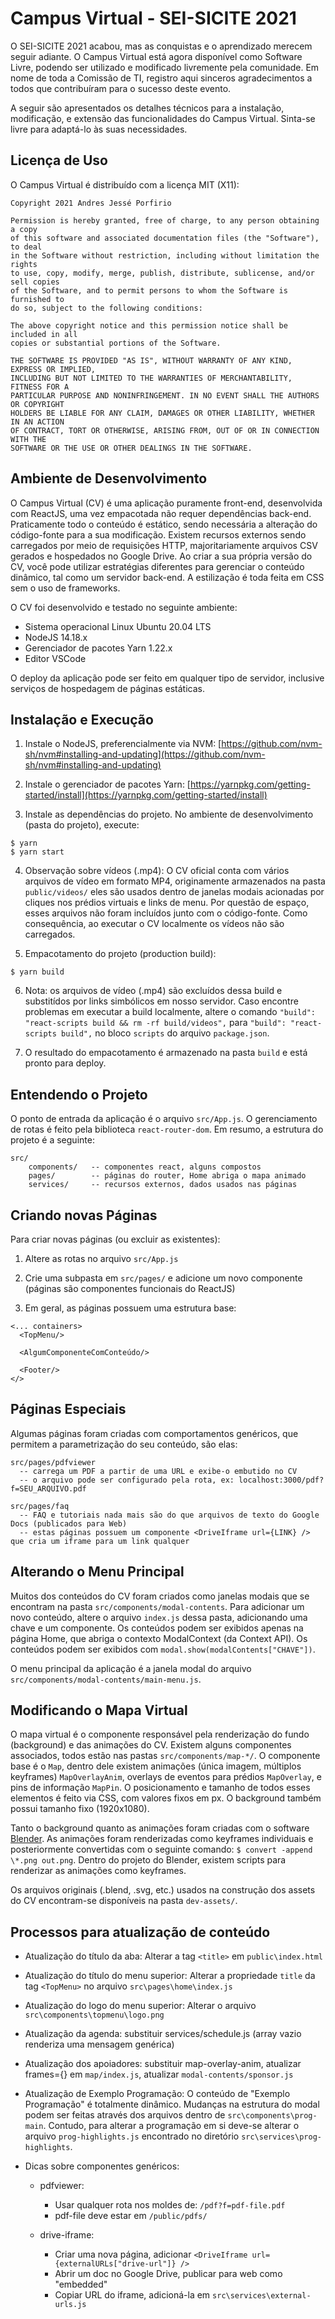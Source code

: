 # Campus Virtual - SEI-SICITE 2021

O SEI-SICITE 2021 acabou, mas as conquistas e o aprendizado merecem seguir adiante. O Campus Virtual está agora disponível como Software Livre, podendo ser utilizado e modificado livremente pela comunidade. Em nome de toda a Comissão de TI, registro aqui sinceros agradecimentos a todos que contribuíram para o sucesso deste evento.

A seguir são apresentados os detalhes técnicos para a instalação, modificação, e extensão das funcionalidades do Campus Virtual. Sinta-se livre para adaptá-lo às suas necessidades.

## Licença de Uso

O Campus Virtual é distribuído com a licença MIT (X11):

```
Copyright 2021 Andres Jessé Porfirio

Permission is hereby granted, free of charge, to any person obtaining a copy
of this software and associated documentation files (the "Software"), to deal
in the Software without restriction, including without limitation the rights
to use, copy, modify, merge, publish, distribute, sublicense, and/or sell copies
of the Software, and to permit persons to whom the Software is furnished to
do so, subject to the following conditions:

The above copyright notice and this permission notice shall be included in all
copies or substantial portions of the Software.

THE SOFTWARE IS PROVIDED "AS IS", WITHOUT WARRANTY OF ANY KIND, EXPRESS OR IMPLIED,
INCLUDING BUT NOT LIMITED TO THE WARRANTIES OF MERCHANTABILITY, FITNESS FOR A
PARTICULAR PURPOSE AND NONINFRINGEMENT. IN NO EVENT SHALL THE AUTHORS OR COPYRIGHT
HOLDERS BE LIABLE FOR ANY CLAIM, DAMAGES OR OTHER LIABILITY, WHETHER IN AN ACTION
OF CONTRACT, TORT OR OTHERWISE, ARISING FROM, OUT OF OR IN CONNECTION WITH THE
SOFTWARE OR THE USE OR OTHER DEALINGS IN THE SOFTWARE.
```

## Ambiente de Desenvolvimento

O Campus Virtual (CV) é uma aplicação puramente front-end, desenvolvida com ReactJS, uma vez empacotada não requer dependências back-end. Praticamente todo o conteúdo é estático, sendo necessária a alteração do código-fonte para a sua modificação. Existem recursos externos sendo carregados por meio de requisições HTTP, majoritariamente arquivos CSV gerados e hospedados no Google Drive. Ao criar a sua própria versão do CV, você pode utilizar estratégias diferentes para gerenciar o conteúdo dinâmico, tal como um servidor back-end. A estilização é toda feita em CSS sem o uso de frameworks.

O CV foi desenvolvido e testado no seguinte ambiente:

- Sistema operacional Linux Ubuntu 20.04 LTS
- NodeJS 14.18.x
- Gerenciador de pacotes Yarn 1.22.x
- Editor VSCode

O deploy da aplicação pode ser feito em qualquer tipo de servidor, inclusive serviços de hospedagem de páginas estáticas.

## Instalação e Execução

1. Instale o NodeJS, preferencialmente via NVM: [https://github.com/nvm-sh/nvm#installing-and-updating](https://github.com/nvm-sh/nvm#installing-and-updating)

2. Instale o gerenciador de pacotes Yarn: [https://yarnpkg.com/getting-started/install](https://yarnpkg.com/getting-started/install)

3. Instale as dependências do projeto. No ambiente de desenvolvimento (pasta do projeto), execute:

```
$ yarn
$ yarn start
```

4. Observação sobre vídeos (.mp4): O CV oficial conta com vários arquivos de vídeo em formato MP4, originamente armazenados na pasta `public/videos/` eles são usados dentro de janelas modais acionadas por cliques nos prédios virtuais e links de menu. Por questão de espaço, esses arquivos não foram incluídos junto com o código-fonte. Como consequência, ao executar o CV localmente os vídeos não são carregados.

5. Empacotamento do projeto (production build):

```
$ yarn build
```

6. Nota: os arquivos de vídeo (.mp4) são excluídos dessa build e substitídos por links simbólicos em nosso servidor. Caso encontre problemas em executar a build localmente, altere o comando `"build": "react-scripts build && rm -rf build/videos",` para `"build": "react-scripts build",` no bloco `scripts` do arquivo `package.json`.

7. O resultado do empacotamento é armazenado na pasta `build` e está pronto para deploy.

## Entendendo o Projeto

O ponto de entrada da aplicação é o arquivo `src/App.js`. O gerenciamento de rotas é feito pela biblioteca `react-router-dom`. Em resumo, a estrutura do projeto é a seguinte:

```
src/
    components/   -- componentes react, alguns compostos
    pages/        -- páginas do router, Home abriga o mapa animado
    services/     -- recursos externos, dados usados nas páginas
```

## Criando novas Páginas

Para criar novas páginas (ou excluir as existentes):

1. Altere as rotas no arquivo `src/App.js`

2. Crie uma subpasta em `src/pages/` e adicione um novo componente (páginas são componentes funcionais do ReactJS)

3. Em geral, as páginas possuem uma estrutura base:

```
<... containers>
  <TopMenu/>

  <AlgumComponenteComConteúdo/>

  <Footer/>
</>
```

## Páginas Especiais

Algumas páginas foram criadas com comportamentos genéricos, que permitem a parametrização do seu conteúdo, são elas:

```
src/pages/pdfviewer
  -- carrega um PDF a partir de uma URL e exibe-o embutido no CV
  -- o arquivo pode ser configurado pela rota, ex: localhost:3000/pdf?f=SEU_ARQUIVO.pdf

src/pages/faq
  -- FAQ e tutoriais nada mais são do que arquivos de texto do Google Docs (publicados para Web)
  -- estas páginas possuem um componente <DriveIframe url={LINK} /> que cria um iframe para um link qualquer
```

## Alterando o Menu Principal

Muitos dos conteúdos do CV foram criados como janelas modais que se encontram na pasta `src/components/modal-contents`. Para adicionar um novo conteúdo, altere o arquivo `index.js` dessa pasta, adicionando uma chave e um componente. Os conteúdos podem ser exibidos apenas na página Home, que abriga o contexto ModalContext (da Context API). Os conteúdos podem ser exibidos com `modal.show(modalContents["CHAVE"])`.

O menu principal da aplicação é a janela modal do arquivo `src/components/modal-contents/main-menu.js`.

## Modificando o Mapa Virtual

O mapa virtual é o componente responsável pela renderização do fundo (background) e das animações do CV. Existem alguns componentes associados, todos estão nas pastas `src/components/map-*/`. O componente base é o `Map`, dentro dele existem animações (única imagem, múltiplos keyframes) `MapOverlayAnim`, overlays de eventos para prédios `MapOverlay`, e pins de informação `MapPin`. O posicionamento e tamanho de todos esses elementos é feito via CSS, com valores fixos em px. O background também possui tamanho fixo (1920x1080).

Tanto o background quanto as animações foram criadas com o software [Blender](https://www.blender.org/). As animações foram renderizadas como keyframes individuais e posteriormente convertidas com o seguinte comando: `$ convert -append \*.png out.png`. Dentro do projeto do Blender, existem scripts para renderizar as animações como keyframes.

Os arquivos originais (.blend, .svg, etc.) usados na construção dos assets do CV encontram-se disponíveis na pasta `dev-assets/`.

## Processos para atualização de conteúdo

- Atualização do título da aba: Alterar a tag `<title>` em `public\index.html`

- Atualização do título do menu superior: Alterar a propriedade `title` da tag `<TopMenu>` no arquivo `src\pages\home\index.js`

- Atualização do logo do menu superior: Alterar o arquivo `src\components\topmenu\logo.png`

- Atualização da agenda: substituir services/schedule.js (array vazio renderiza uma mensagem genérica)

- Atualização dos apoiadores: substituir map-overlay-anim, atualizar frames={} em `map/index.js`, atualizar `modal-contents/sponsor.js`

- Atualização de Exemplo Programação: O conteúdo de "Exemplo Programação" é totalmente dinâmico. Mudanças na estrutura do modal podem ser feitas através dos arquivos dentro de `src\components\prog-main`. Contudo, para alterar a programação em si deve-se alterar o arquivo `prog-highlights.js` encontrado no diretório `src\services\prog-highlights`.

- Dicas sobre componentes genéricos:

  - pdfviewer:

    - Usar qualquer rota nos moldes de: `/pdf?f=pdf-file.pdf`
    - pdf-file deve estar em `/public/pdfs/`

  - drive-iframe:
    - Criar uma nova página, adicionar `<DriveIframe url={externalURLs["drive-url"]} />`
    - Abrir um doc no Google Drive, publicar para web como "embedded"
    - Copiar URL do iframe, adicioná-la em `src\services\external-urls.js`
